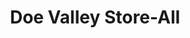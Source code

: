 ---
title: "Doe Valley Store-All"
url: /mountain-city/doe-valley-store-all/
shop: storage rental
---